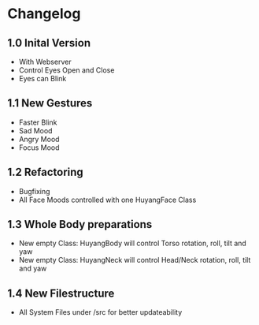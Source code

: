 # Changelog

## 1.0 Inital Version
* With Webserver
* Control Eyes Open and Close
* Eyes can Blink

## 1.1 New Gestures 
* Faster Blink
* Sad Mood
* Angry Mood
* Focus Mood

## 1.2 Refactoring
* Bugfixing
* All Face Moods controlled with one HuyangFace Class

## 1.3 Whole Body preparations
* New empty Class: HuyangBody will control Torso rotation, roll, tilt and yaw
* New empty Class: HuyangNeck will control Head/Neck rotation, roll, tilt and yaw

## 1.4 New Filestructure
* All System Files under /src for better updateability